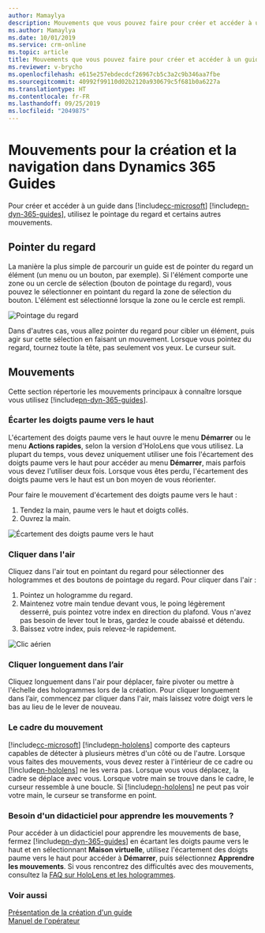 ```yaml
---
author: Mamaylya
description: Mouvements que vous pouvez faire pour créer et accéder à un guide dans Dynamics 365 Guides, notamment pointer du regard, écarter les doigts paume vers le haut et cliquer dans l'air.
ms.author: Mamaylya
ms.date: 10/01/2019
ms.service: crm-online
ms.topic: article
title: Mouvements que vous pouvez faire pour créer et accéder à un guide dans Dynamics 365 Guides
ms.reviewer: v-brycho
ms.openlocfilehash: e615e257ebdecdcf26967cb5c3a2c9b346aa7fbe
ms.sourcegitcommit: 40992f99110d02b2120a930679c5f681b0a6227a
ms.translationtype: HT
ms.contentlocale: fr-FR
ms.lasthandoff: 09/25/2019
ms.locfileid: "2049875"
---
```

# <a name="gestures-for-authoring-and-navigating-in-dynamics-365-guides"></a>Mouvements pour la création et la navigation dans Dynamics 365 Guides 

Pour créer et accéder à un guide dans [!include[cc-microsoft](../includes/cc-microsoft.md)] [!include[pn-dyn-365-guides](../includes/pn-dyn-365-guides.md)], utilisez le pointage du regard et certains autres mouvements.

## <a name="gaze"></a>Pointer du regard
La manière la plus simple de parcourir un guide est de pointer du regard un élément (un menu ou un bouton, par exemple). Si l'élément comporte une zone ou un cercle de sélection (bouton de pointage du regard), vous pouvez le sélectionner en pointant du regard la zone de sélection du bouton. L'élément est sélectionné lorsque la zone ou le cercle est rempli. 

![Pointage du regard](media/gaze_fill_2.gif "Pointage du regard")
 
Dans d'autres cas, vous allez pointer du regard pour cibler un élément, puis agir sur cette sélection en faisant un mouvement. Lorsque vous pointez du regard, tournez toute la tête, pas seulement vos yeux. Le curseur suit. 

## <a name="gestures"></a>Mouvements
Cette section répertorie les mouvements principaux à connaître lorsque vous utilisez [!include[pn-dyn-365-guides](../includes/pn-dyn-365-guides.md)].

### <a name="bloom"></a>Écarter les doigts paume vers le haut 
L'écartement des doigts paume vers le haut ouvre le menu **Démarrer** ou le menu **Actions rapides**, selon la version d'HoloLens que vous utilisez. La plupart du temps, vous devez uniquement utiliser une fois l'écartement des doigts paume vers le haut pour accéder au menu **Démarrer**, mais parfois vous devez l'utiliser deux fois. Lorsque vous êtes perdu, l'écartement des doigts paume vers le haut est un bon moyen de vous réorienter. 

Pour faire le mouvement d'écartement des doigts paume vers le haut : 
1.  Tendez la main, paume vers le haut et doigts collés. 
2.  Ouvrez la main.

![Écartement des doigts paume vers le haut](media/bloom-gesture.PNG "Écartement des doigts paume vers le haut")
 
### <a name="air-tap"></a>Cliquer dans l'air
Cliquez dans l'air tout en pointant du regard pour sélectionner des hologrammes et des boutons de pointage du regard. Pour cliquer dans l'air :
1.  Pointez un hologramme du regard.
2.  Maintenez votre main tendue devant vous, le poing légèrement desserré, puis pointez votre index en direction du plafond. Vous n'avez pas besoin de lever tout le bras, gardez le coude abaissé et détendu.
3.  Baissez votre index, puis relevez-le rapidement.

![Clic aérien](media/air-tap-gesture.PNG "Présentation de la création")
 
### <a name="air-tap-and-hold"></a>Cliquer longuement dans l’air
Cliquez longuement dans l'air pour déplacer, faire pivoter ou mettre à l'échelle des hologrammes lors de la création. Pour cliquer longuement dans l’air, commencez par cliquer dans l'air, mais laissez votre doigt vers le bas au lieu de le lever de nouveau. 

### <a name="the-gesture-frame"></a>Le cadre du mouvement
[!include[cc-microsoft](../includes/cc-microsoft.md)] [!include[pn-hololens](../includes/pn-hololens.md)] comporte des capteurs capables de détecter à plusieurs mètres d'un côté ou de l'autre. Lorsque vous faites des mouvements, vous devez rester à l'intérieur de ce cadre ou [!include[pn-hololens](../includes/pn-hololens.md)] ne les verra pas. Lorsque vous vous déplacez, la cadre se déplace avec vous. Lorsque votre main se trouve dans le cadre, le curseur ressemble à une boucle. Si [!include[pn-hololens](../includes/pn-hololens.md)] ne peut pas voir votre main, le curseur se transforme en point.

### <a name="need-a-tutorial-on-gestures"></a>Besoin d'un didacticiel pour apprendre les mouvements ?
Pour accéder à un didacticiel pour apprendre les mouvements de base, fermez [!include[pn-dyn-365-guides](../includes/pn-dyn-365-guides.md)] en écartant les doigts paume vers le haut et en sélectionnant **Maison virtuelle**, utilisez l'écartement des doigts paume vers le haut pour accéder à **Démarrer**, puis sélectionnez **Apprendre les mouvements**. Si vous rencontrez des difficultés avec des mouvements, consultez la [FAQ sur HoloLens et les hologrammes](https://support.microsoft.com/en-us/help/13456/hololens-and-holograms-faq).

### <a name="see-also"></a>Voir aussi

[Présentation de la création d'un guide](authoring-overview.md)<br>
[Manuel de l'opérateur](operator-guide.md)

